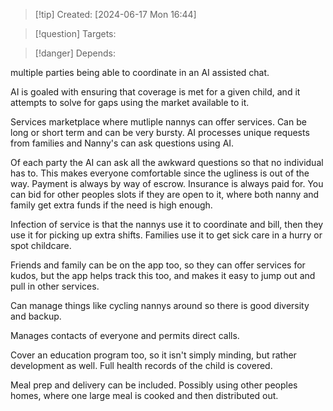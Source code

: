 
>[!tip] Created: [2024-06-17 Mon 16:44]

>[!question] Targets: 

>[!danger] Depends: 

multiple parties being able to coordinate in an AI assisted chat.

AI is goaled with ensuring that coverage is met for a given child, and it attempts to solve for gaps using the market available to it.

Services marketplace where mutliple nannys can offer services.  Can be long or short term and can be very bursty.  AI processes unique requests from families and Nanny's can ask questions using AI.

Of each party the AI can ask all the awkward questions so that no individual has to.  This makes everyone comfortable since the ugliness is out of the way.  Payment is always by way of escrow.  Insurance is always paid for.  You can bid for other peoples slots if they are open to it, where both nanny and family get extra funds if the need is high enough.

Infection of service is that the nannys use it to coordinate and bill, then they use it for picking up extra shifts.  Families use it to get sick care in a hurry or spot childcare.

Friends and family can be on the app too, so they can offer services for kudos, but the app helps track this too, and makes it easy to jump out and pull in other services.

Can manage things like cycling nannys around so there is good diversity and backup.

Manages contacts of everyone and permits direct calls.

Cover an education program too, so it isn't simply minding, but rather development as well.  Full health records of the child is covered.

Meal prep and delivery can be included.  Possibly using other peoples homes, where one large meal is cooked and then distributed out.